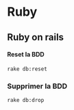 # Ruby

## Ruby on rails

#### Reset la BDD
```shell
rake db:reset
```
### Supprimer la BDD
```shell
rake db:drop
```

